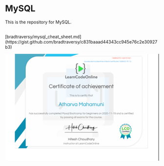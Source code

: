# MySQL
This is the repository for MySQL.

<br/>
[bradtraversy/mysql_cheat_sheet.md](https://gist.github.com/bradtraversy/c831baaad44343cc945e76c2e30927b3)
<br/>

![MySQL Bootcamp Learncodeonline.in](https://github.com/AtharvaMahamuni/My-Certificates/blob/main/Courses/technical/MySQL%20certificate.png)
